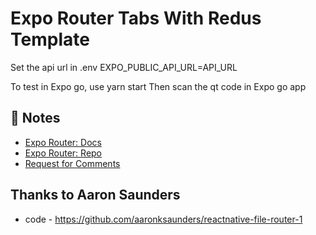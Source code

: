 # Expo Router Tabs With Redus Template

Set the api url in .env 
 EXPO_PUBLIC_API_URL=API_URL

To test in Expo go, use
 yarn start
Then scan the qt code in Expo go app



## 📝 Notes

- [Expo Router: Docs](https://expo.github.io/router)
- [Expo Router: Repo](https://github.com/expo/router)
- [Request for Comments](https://github.com/expo/router/discussions/1)

## Thanks to Aaron Saunders
- code - https://github.com/aaronksaunders/reactnative-file-router-1
